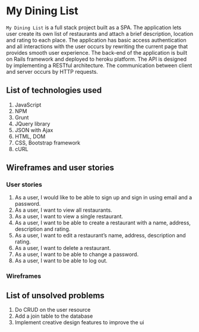 
# My Dining List

`My Dining List` is a full stack project built as a SPA. The application lets user create its own list of restaurants and attach a brief description, location and rating to each place.
The application has basic access authentication and all interactions with the user occurs by rewriting the current page that provides smooth user experience. The back-end of the application is built on Rails framework and deployed to heroku platform. The API is designed by implementing a RESTful architecture. The communication between client and server occurs by HTTP requests.

## List of technologies used
1. JavaScript
2. NPM
3. Grunt
4. JQuery library
5. JSON with Ajax
6. HTML, DOM
7. CSS, Bootstrap framework
8. cURL

## Wireframes and user stories
### User stories
1. As a user, I would like to be able to sign up and sign in using email and a password.
2. As a user, I want to view all restaurants.
3. As a user, I want to view a single restaurant.
4. As a user, I want to be able to create a restaurant with a name, address, description and rating.
5. As a user, I want to edit a restaurant’s name, address, description and rating.
6. As a user, I want to delete a restaurant.
7. As a user, I want to be able to change a password.
8. As a user, I want to be able to log out.

### Wireframes

## List of unsolved problems

1. Do CRUD on the user resource
2. Add a join table to the database
3. Implement creative design features to improve the ui

